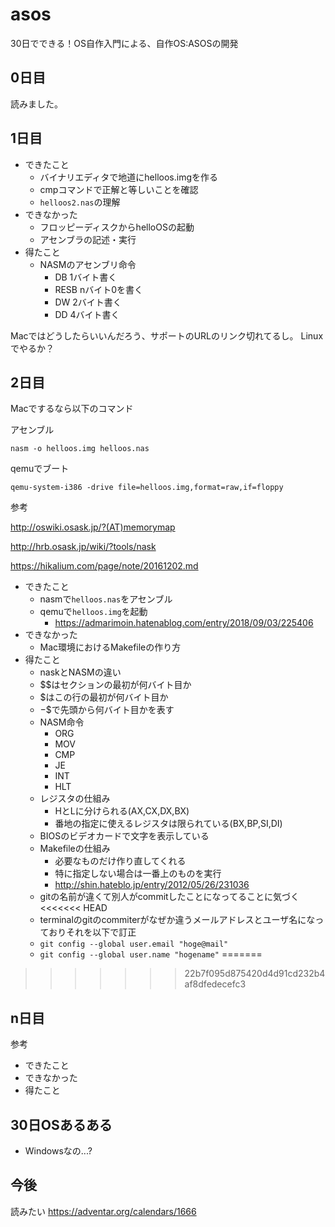 # asos
30日でできる！OS自作入門による、自作OS:ASOSの開発

## 0日目
読みました。

## 1日目
* できたこと
    * バイナリエディタで地道にhelloos.imgを作る
    * cmpコマンドで正解と等しいことを確認
    * `helloos2.nas`の理解
* できなかった
    * フロッピーディスクからhelloOSの起動
    * アセンブラの記述・実行
* 得たこと
    * NASMのアセンブリ命令
        * DB 1バイト書く
        * RESB nバイト0を書く
        * DW 2バイト書く
        * DD 4バイト書く

Macではどうしたらいいんだろう、サポートのURLのリンク切れてるし。
Linuxでやるか？

## 2日目
Macでするなら以下のコマンド

アセンブル

`nasm -o helloos.img helloos.nas`

qemuでブート

`qemu-system-i386 -drive file=helloos.img,format=raw,if=floppy`

参考

http://oswiki.osask.jp/?(AT)memorymap

http://hrb.osask.jp/wiki/?tools/nask

https://hikalium.com/page/note/20161202.md

* できたこと
    * nasmで`helloos.nas`をアセンブル
    * qemuで`helloos.img`を起動
        * https://admarimoin.hatenablog.com/entry/2018/09/03/225406
* できなかった
    * Mac環境におけるMakefileの作り方
* 得たこと
    * naskとNASMの違い
    * $$はセクションの最初が何バイト目か
    * $はこの行の最初が何バイト目か
    * $-$$で先頭から何バイト目かを表す
    * NASM命令
        * ORG
        * MOV
        * CMP
        * JE
        * INT
        * HLT    
    * レジスタの仕組み
        * HとLに分けられる(AX,CX,DX,BX)
        * 番地の指定に使えるレジスタは限られている(BX,BP,SI,DI)
    * BIOSのビデオカードで文字を表示している
    * Makefileの仕組み
        * 必要なものだけ作り直してくれる
        * 特に指定しない場合は一番上のものを実行
        * http://shin.hateblo.jp/entry/2012/05/26/231036
    * gitの名前が違くて別人がcommitしたことになってることに気づく
<<<<<<< HEAD
    * terminalのgitのcommiterがなぜか違うメールアドレスとユーザ名になっておりそれを以下で訂正
    * `git config --global user.email "hoge@mail"`
    * `git config --global user.name "hogename"`
=======
>>>>>>> 22b7f095d875420d4d91cd232b4af8dfedecefc3

## n日目
参考
* できたこと
* できなかった
* 得たこと

## 30日OSあるある
* Windowsなの...?

## 今後

読みたい
https://adventar.org/calendars/1666
